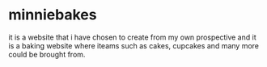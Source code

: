 # minniebakes
it is a website that i have chosen to create from my own prospective and it is a baking website where iteams such as cakes, cupcakes and many more could be brought from.
